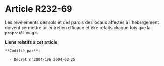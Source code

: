 # Article R232-69

Les revêtements des sols et des parois des locaux affectés à l'hébergement doivent permettre un entretien efficace et être
refaits chaque fois que la propreté l'exige.

**Liens relatifs à cet article**

	**Codifié par**:

	  - Décret n°2004-196 2004-02-25
